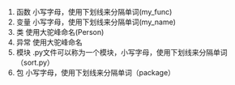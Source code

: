 1. 函数
小写字母，使用下划线来分隔单词(my_func)
2. 变量
小写字母，使用下划线来分隔单词(my_name)
3. 类
使用大驼峰命名(Person)
4. 异常
使用大驼峰命名
5. 模块
.py文件可以称为一个模块，小写字母，使用下划线来分隔单词（sort.py）
6. 包
小写字母，使用下划线来分隔单词（package）